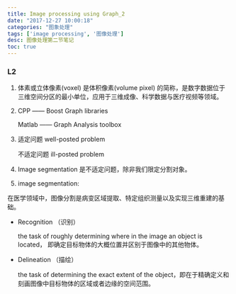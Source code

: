 ```yaml
---
title: Image processing using Graph_2
date: "2017-12-27 10:00:18"
categories: "图象处理"
tags: ['image processing', '图像处理']
desc: 图像处理第二节笔记
toc: true
---
```



### L2

1. 体素或立体像素(voxel) 是体积像素(volume pixel) 的简称，是数字数据位于三维空间分区的最小单位，应用于三维成像、科学数据与医疗视频等领域。

2. CPP  —— Boost Graph libraries

   Matlab —— Graph Analysis toolbox

3. 适定问题 well-posted problem

   不适定问题 ill-posted problem
  
<!-- more -->

4. Image segmentation 是不适定问题，除非我们限定分割对象。

5. image segmentation:

  在医学领域中，图像分割是病变区域提取、特定组织测量以及实现三维重建的基础。

  * Recognition （识别）

      the task of roughly determining where in the image an object is located， 即确定目标物体的大概位置并区别于图像中的其他物体。

  * Delineation （描绘）

       the task of determining the exact extent of the object，即在于精确定义和刻画图像中目标物体的区域或者边缘的空间范围。

       ​



  

  